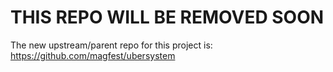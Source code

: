 THIS REPO WILL BE REMOVED SOON
=================================
The new upstream/parent repo for this project is: 
https://github.com/magfest/ubersystem
